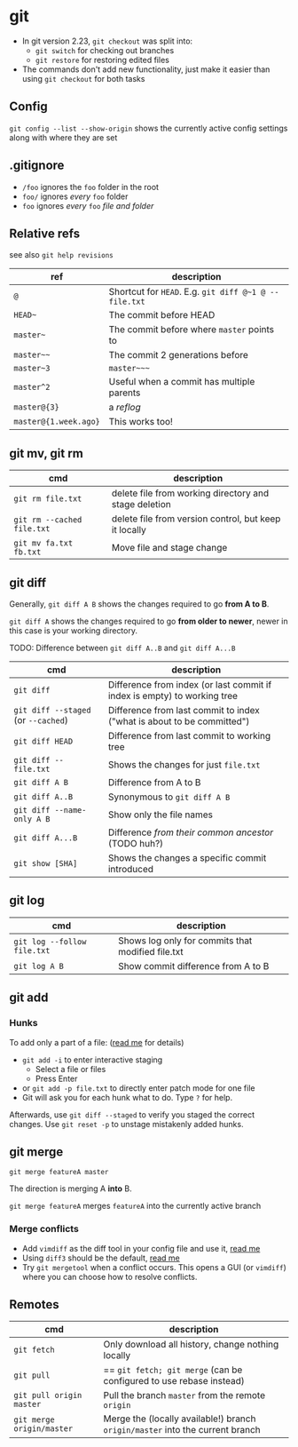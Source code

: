 # git

- In git version 2.23, `git checkout` was split into:
  - `git switch` for checking out branches
  - `git restore` for restoring edited files
- The commands don't add new functionality, just make it easier than using `git checkout` for both tasks


## Config

`git config --list --show-origin` shows the currently active config settings
along with where they are set


## .gitignore

- `/foo` ignores the `foo` folder in the root
- `foo/` ignores *every* `foo` folder
- `foo` ignores *every* `foo` *file and folder*


## Relative refs

see also `git help revisions`

ref | description
--- | -----------
`@` | Shortcut for `HEAD`. E.g. `git diff @~1 @ -- file.txt`
`HEAD~` | The commit before HEAD
`master~` | The commit before where `master` points to
`master~~` | The commit 2 generations before
`master~3` | `master~~~`
`master^2` | Useful when a commit has multiple parents
`master@{3}` | a *reflog*
`master@{1.week.ago}` | This works too!


## git mv, git rm

cmd | description
--- | ----------- 
`git rm file.txt` | delete file from working directory and stage deletion
`git rm --cached file.txt` | delete file from version control, but keep it locally
`git mv fa.txt fb.txt` | Move file and stage change


## git diff

Generally, `git diff A B` shows the changes required to go **from A to B**.

`git diff A` shows the changes required to go **from older to newer**, newer in
this case is your working directory.

TODO: Difference between `git diff A..B` and `git diff A...B`

cmd | description
--- | -----------
`git diff` | Difference from index (or last commit if index is empty) to working tree
`git diff --staged` (or `--cached`) | Difference from last commit to index ("what is about to be committed")
`git diff HEAD` | Difference from last commit to working tree
`git diff -- file.txt` | Shows the changes for just `file.txt`
`git diff A B` | Difference from A to B 
`git diff A..B` | Synonymous to `git diff A B`
`git diff --name-only A B` | Show only the file names
`git diff A...B` | Difference *from their common ancestor* (TODO huh?)
`git show [SHA]` | Shows the changes a specific commit introduced


## git log

cmd | description
--- | -----------
`git log --follow file.txt` | Shows log only for commits that modified file.txt
`git log A B` | Show commit difference from A to B


## git add

### Hunks

To add only a part of a file: ([read me](https://git-scm.com/book/en/v2/Git-Tools-Interactive-Staging) for details)

- `git add -i` to enter interactive staging
  - Select a file or files
  - Press Enter
- or `git add -p file.txt` to directly enter patch mode for one file
- Git will ask you for each hunk what to do. Type `?` for help.

Afterwards, use `git diff --staged` to verify you staged the correct changes.
Use `git reset -p` to unstage mistakenly added hunks.

## git merge

`git merge featureA master`

The direction is merging A **into** B.

`git merge featureA` merges `featureA` into the currently active branch

### Merge conflicts

- Add `vimdiff` as the diff tool in your config file and use it, [read me](https://www.rosipov.com/blog/use-vimdiff-as-git-mergetool/)
- Using `diff3` should be the default, [read me](https://stackoverflow.com/questions/27417654/should-diff3-be-default-conflictstyle-on-git/70387424#70387424)
- Try `git mergetool` when a conflict occurs. This opens a GUI (or `vimdiff`) where you can choose how to resolve conflicts.


## Remotes

cmd | description
--- | -----------
`git fetch` | Only download all history, change nothing locally
`git pull` | == `git fetch; git merge` (can be configured to use rebase instead)
`git pull origin master` | Pull the branch `master` from the remote `origin`
`git merge origin/master` | Merge the (locally available!) branch `origin/master` into the current branch

